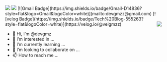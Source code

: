 <img src="https://img.shields.io/badge/ReactJS-0088CC?style=flat&logo=React&logoColor=white"/> 
<img src="https://img.shields.io/badge/JavaScript-F7DF1E?style=flat&logo=javaScript&logoColor=white"/> 
[![Gmail Badge](https://img.shields.io/badge/Gmail-D14836?style=flat&logo=Gmail&logoColor=white)](mailto:devgmzz@gmail.com) 
[![velog Badge](https://img.shields.io/badge/Tech%20Blog-555263?style=flat&logoColor=white)](https://velog.io/@velgmzz) 
<img align='right' src="http://mazassumnida.wtf/api/v2/generate_badge?boj=apkgh">

- 👋 Hi, I’m @devgmz
- 👀 I’m interested in ...
- 🌱 I’m currently learning ...
- 💞️ I’m looking to collaborate on ...
- 📫 How to reach me ...

<!---
devgmz/devgmz is a ✨ special ✨ repository because its `README.md` (this file) appears on your GitHub profile.
You can click the Preview link to take a look at your changes.
--->
